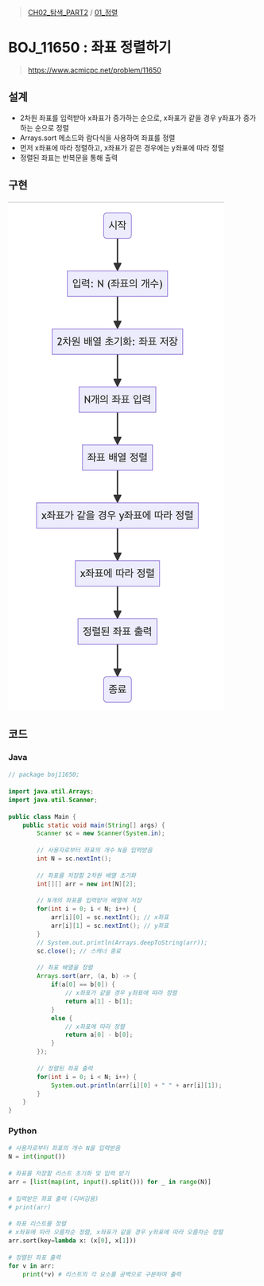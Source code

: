 > [CH02_탐색_PART2](../) / [01_정렬](./)

# BOJ_11650 : 좌표 정렬하기
> https://www.acmicpc.net/problem/11650

## 설계
- 2차원 좌표를 입력받아 x좌표가 증가하는 순으로, x좌표가 같을 경우 y좌표가 증가하는 순으로 정렬
- Arrays.sort 메소드와 람다식을 사용하여 좌표를 정렬
- 먼저 x좌표에 따라 정렬하고, x좌표가 같은 경우에는 y좌표에 따라 정렬
- 정렬된 좌표는 반복문을 통해 출력

## 구현
![BOJ_11650](./BOJ_11650.png)

## 코드
### Java
```java
// package boj11650;

import java.util.Arrays;
import java.util.Scanner;

public class Main {
    public static void main(String[] args) {      
        Scanner sc = new Scanner(System.in);

        // 사용자로부터 좌표의 개수 N을 입력받음
        int N = sc.nextInt();

        // 좌표를 저장할 2차원 배열 초기화
        int[][] arr = new int[N][2];

        // N개의 좌표를 입력받아 배열에 저장
        for(int i = 0; i < N; i++) {
            arr[i][0] = sc.nextInt(); // x좌표
            arr[i][1] = sc.nextInt(); // y좌표
        }
        // System.out.println(Arrays.deepToString(arr));
        sc.close(); // 스캐너 종료

        // 좌표 배열을 정렬
        Arrays.sort(arr, (a, b) -> {
            if(a[0] == b[0]) {
                // x좌표가 같을 경우 y좌표에 따라 정렬
                return a[1] - b[1];
            }
            else {
                // x좌표에 따라 정렬
                return a[0] - b[0];
            }
        });

        // 정렬된 좌표 출력
        for(int i = 0; i < N; i++) {
            System.out.println(arr[i][0] + " " + arr[i][1]);
        }
    }
}
```

### Python
```python
# 사용자로부터 좌표의 개수 N을 입력받음
N = int(input())

# 좌표를 저장할 리스트 초기화 및 입력 받기
arr = [list(map(int, input().split())) for _ in range(N)]

# 입력받은 좌표 출력 (디버깅용)
# print(arr)

# 좌표 리스트를 정렬
# x좌표에 따라 오름차순 정렬, x좌표가 같을 경우 y좌표에 따라 오름차순 정렬
arr.sort(key=lambda x: (x[0], x[1]))

# 정렬된 좌표 출력
for v in arr:
    print(*v) # 리스트의 각 요소를 공백으로 구분하여 출력
```